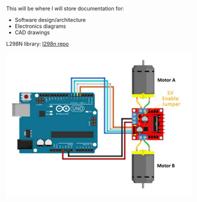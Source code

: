 
This will be where I will store documentation for:
- Software design/architecture
- Electronics diagrams
- CAD drawings


L298N library:
[l298n repo](https://github.com/AndreaLombardo/L298N/tree/master) 

![alt text](l298n-diagram.png)
